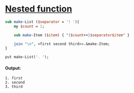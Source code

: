 [1]: https://rosettacode.org/wiki/Nested_function

# [Nested function][1]



```perl
sub make-List ($separator = ') '){
    my $count = 1;

    sub make-Item ($item) { "{$count++}$separator$item" }

    join "\n", <first second third>».&make-Item;
}

put make-List('. ');
```

#### Output:
```
1. first
2. second
3. third
```
